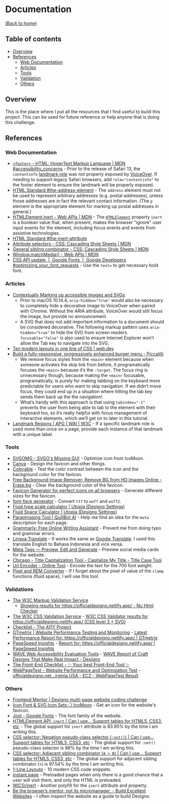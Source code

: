 # Documentation

[(Back to home)](https://github.com/vanzasetia/designo-multi-page-website#readme)

## Table of contents

- [Overview](#overview)
- [References](#references)
  - [Web Documentation](#web-documentation)
  - [Articles](#articles)
  - [Tools](#tools)
  - [Validation](#validation)
  - [Others](#others)

## Overview

This is the place where I put all the resources that I find useful to build this project. This can be used for future reference or help anyone that is doing this challenge.

## References

### Web Documentation

- [`<footer>` - HTML: HyperText Markup Language | MDN #accessibility_concerns](https://developer.mozilla.org/en-US/docs/Web/HTML/Element/footer#accessibility_concerns) - Prior to the release of Safari 13, the `contentinfo` [landmark role](https://developer.mozilla.org/en-US/docs/Learn/Accessibility/WAI-ARIA_basics#signpostslandmarks) was not properly exposed by [VoiceOver](https://help.apple.com/voiceover/info/guide/). If needing to support legacy Safari browsers, add `role="contentinfo"` to the footer element to ensure the landmark will be properly exposed.
- [HTML Standard #the-address-element](https://html.spec.whatwg.org/multipage/sections.html#the-address-element) - The `address` element must not be used to represent arbitrary addresses (e.g. postal addresses), unless those addresses are in fact the relevant contact information. (The `p` element is the appropriate element for marking up postal addresses in general.)
- [HTMLElement.inert - Web APIs | MDN](https://developer.mozilla.org/en-US/docs/Web/API/HTMLElement/inert) - The [`HTMLElement`](https://developer.mozilla.org/en-US/docs/Web/API/HTMLElement) property `inert` is a boolean value that, when present, makes the browser "ignore" user input events for the element, including focus events and events from assistive technologies.
- [HTML Standard #the-inert-attribute](https://html.spec.whatwg.org/multipage/interaction.html#the-inert-attribute)
- [Attribute selectors - CSS: Cascading Style Sheets | MDN](https://developer.mozilla.org/en-US/docs/Web/CSS/Attribute_selectors)
- [General sibling combinator - CSS: Cascading Style Sheets | MDN](https://developer.mozilla.org/en-US/docs/Web/CSS/General_sibling_combinator)
- [Window.matchMedia() - Web APIs | MDN](https://developer.mozilla.org/en-US/docs/Web/API/Window/matchMedia)
- [CSS API update  |  Google Fonts  |  Google Developers #optimizing_your_font_requests](https://developers.google.com/fonts/docs/css2#optimizing_your_font_requests) - Use the `text=` to get necessary bold font.

### Articles

- [Contextually Marking up accessible images and SVGs](https://www.scottohara.me/blog/2019/05/22/contextual-images-svgs-and-a11y.html)
  - Prior to macOS 10.14.4, `aria-hidden="true"` would also be necessary to completely hide a decorative image to VoiceOver when paired with Chrome. Without the ARIA attribute, VoiceOver would still focus the image, but provide no announcement.
  - A SVG that does not add important information to a document should be considered decorative. The following markup pattern uses `aria-hidden="true"` to hide the SVG from screen readers. `focusable="false"` is also used to ensure Internet Explorer won’t allow the Tab key to navigate into the SVG.
- [Ten modern layouts in one line of CSS | web.dev](https://web.dev/one-line-layouts/)
- [Build a fully-responsive, progressively enhanced burger menu - Piccalilli](https://piccalil.li/tutorial/build-a-fully-responsive-progressively-enhanced-burger-menu/)
  - We remove focus styles from the `<main>` element because when someone activates the skip link from before, it programatically focuses the `<main>` because it’s the `:target`. The focus ring is unnecessary though, because making the `<main>` focusable, programatically, is purely for making tabbing on the keyboard more predictable for users who want to skip navigation. If we didn’t move focus, they could end up in a situation where hitting the tab key sends them back up the the navigation!
  - What’s handy with this approach is that using `tabindex="-1"` prevents the user from being able to tab to the element with their keyboard too, so it’s really helpful with focus management of interactive elements, which we’ll get on to later in this tutorial.
- [Landmark Regions | APG | WAI | W3C](https://www.w3.org/WAI/ARIA/apg/practices/landmark-regions/) - If a specific landmark role is used more than once on a page, provide each instance of that landmark with a unique label.

### Tools

- [SVGOMG - SVGO's Missing GUI](https://jakearchibald.github.io/svgomg/) - Optimize icon from IcoMoon.
- [Canva](https://www.canva.com/) - Design the favicon and other things.
- [Colorable](https://colorable.jxnblk.com/e7816b/1d1c1e) - Test the color contrast between the icon and the background color for the favicon.
- [Free Background Image Remover: Remove BG from HD Images Online - Erase.bg](https://www.erase.bg/) - Clear the background color of the favicon.
- [Favicon Generator for perfect icons on all browsers](https://realfavicongenerator.net/) - Generate different sizes for the favicon.
- [font-face generator](https://everythingfonts.com/font-face) - Convert `ttf` to `woff` and `woff2`.
- [Fluid type scale calculator | Utopia (Designo Settings)](https://utopia.fyi/type/calculator/?c=320,28,1.2,1350,40,1.414,5,2,&s=0.75|0.5|0.25,1.5|2|3|4|6,s-l)
- [Fluid Space Calculator | Utopia (Designo Settings)](https://utopia.fyi/space/calculator/?c=320,80,1.2,1350,140,1.25,5,2,&s=0.75%7C0.5%7C0.25,1.5%7C2%7C3%7C4%7C6,s-l)
- [Paraphrasing Tool | QuillBot AI](https://quillbot.com/) - Help me find an idea for the `meta` description for each page.
- [Grammarly: Free Online Writing Assistant](https://www.grammarly.com/) - Prevent me from doing typo and grammar errors.
- [Lingva Translate](https://lingva.ml/) - It works the same as [Google Translate](https://translate.google.com/). I used this translate English to Bahasa Indonesia and vice versa.
- [Meta Tags — Preview, Edit and Generate](https://metatags.io/) - Preview social media cards for the website.
- [Chicago - Title Capitalization Tool - Capitalize My Title - Title Case Tool](https://capitalizemytitle.com/style/Chicago/)
- [Url Encoder - Online Tool](https://www.urlencoder.net/) - Encode the text for the 700 font weight.
- [Pixel and REM Converter](https://pixelandrem.netlify.app/) - If I forget about the pixel of value of the `clamp` functions (fluid space), I will use this tool.

### Validations

- [The W3C Markup Validation Service](https://validator.w3.org/)
  - [Showing results for https://officialdesigno.netlify.app/ - Nu Html Checker](https://validator.w3.org/nu/?doc=https%3A%2F%2Fofficialdesigno.netlify.app%2F)
- [The W3C CSS Validation Service](https://jigsaw.w3.org/css-validator/) - [W3C CSS Validator results for https://officialdesigno.netlify.app/ (CSS level 3 + SVG)](https://jigsaw.w3.org/css-validator/validator?uri=https%3A%2F%2Fofficialdesigno.netlify.app%2F&profile=css3svg&usermedium=all&warning=1&vextwarning=&lang=en)
- [Checklist - The A11Y Project](https://www.a11yproject.com/checklist/)
- [GTmetrix | Website Performance Testing and Monitoring](https://gtmetrix.com/) - [Latest Performance Report for: https://officialdesigno.netlify.app/ | GTmetrix](https://gtmetrix.com/reports/officialdesigno.netlify.app/oagG3cFj/)
- [PageSpeed Insights](https://pagespeed.web.dev/) - [Report for: https://officialdesigno.netlify.app/ | PageSpeed Insights](https://pagespeed.web.dev/report?url=https%3A%2F%2Fofficialdesigno.netlify.app%2F&)
- [WAVE Web Accessibility Evaluation Tools](https://wave.webaim.org/) - [WAVE Report of Craft Designs That Make Real Impact - Designo](https://wave.webaim.org/report#/https://officialdesigno.netlify.app/)
- [The Front-End Checklist - ✨ Your best Front-End Tool ✨](https://frontendchecklist.io/)
- [WebPageTest - Website Performance and Optimization Test](https://www.webpagetest.org/) - [officialdesigno.net...irginia USA - EC2 - WebPageTest Result](https://www.webpagetest.org/result/221208_BiDc43_8WC/)

### Others

- [Frontend Mentor | Designo multi-page website coding challenge](https://www.frontendmentor.io/challenges/designo-multipage-website-G48K6rfUT)
- [Icon Font & SVG Icon Sets ❍ IcoMoon](https://icomoon.io/) - Get an icon for the website's favicon.
- [Jost - Google Fonts](https://fonts.google.com/specimen/Jost) - The font family of the website.
- [HTMLElement API: `inert` | Can I use... Support tables for HTML5, CSS3, etc](https://caniuse.com/mdn-api_htmlelement_inert) - The global support for `inert` attribute is 83.95% by the time I am writing this.
- [CSS selector: Negation pseudo-class selector (`:not()`) | Can I use... Support tables for HTML5, CSS3, etc](https://caniuse.com/mdn-css_selectors_not) - The global support for `:not()` pseudo-class selector is 98% by the time I am writing this.
- [CSS selector: Adjacent sibling combinator (`A + B`) | Can I use... Support tables for HTML5, CSS3, etc](https://caniuse.com/mdn-css_selectors_adjacent_sibling) - The global support for adjacent sibling combinator (`+`) is 97.54% by the time I am writing this.
- [1-Line Layouts](http://1linelayouts.glitch.me/) - 10 modern CSS code snippets.
- [instant.page](https://instant.page/) - Preloaded pages when only there is a good chance that a user will visit them, and only the HTML is preloaded.
- [WICG/inert](https://github.com/WICG/inert) - Another polyfill for the `inert` attribute and property.
- [Be the browser’s mentor, not its micromanager. - Build Excellent Websites](https://buildexcellentwebsit.es/) - I often inspect the website as a guide to build Designo.
